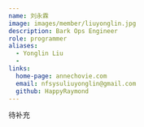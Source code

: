 ```yaml
---
name: 刘永霖
image: images/member/liuyonglin.jpg
description: Bark Ops Engineer
role: programmer
aliases:
  - Yonglin Liu
  - 
links:
  home-page: annechovie.com
  email: nfsysuliuyonglin@gmail.com
  github: HappyRaymond
---
```


待补充
